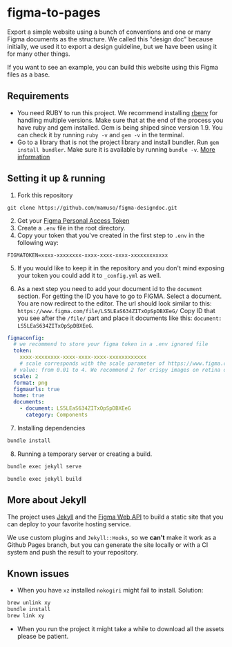 # figma-to-pages

Export a simple website using a bunch of conventions and one or many Figma documents as the structure. We called this "design doc" because initially, we used it to export a design guideline, but we have been using it for many other things.

If you want to see an example, you can build this website using this Figma files as a base.

## Requirements

- You need RUBY to run this project. We recommend installing [rbenv](https://github.com/rbenv/rbenv#installation) for handling multiple versions. Make sure that at the end of the process you have ruby and gem installed. Gem is being shiped since version 1.9.
  You can check it by running `ruby -v` and `gem -v` in the terminal.
- Go to a library that is not the project library and install bundler. Run
  `gem install bundler`. Make sure it is available by running `bundle -v`. [More information](https://bundler.io/)

## Setting it up & running

1. Fork this repository

```
git clone https://github.com/mamuso/figma-designdoc.git
```

2. Get your [Figma Personal Access Token](https://www.figma.com/developers/docs#auth)
3. Create a `.env` file in the root directory.
4. Copy your token that you've created in the first step to `.env` in the following way:

```
FIGMATOKEN=xxxx-xxxxxxxx-xxxx-xxxx-xxxx-xxxxxxxxxxxx
```

5. If you would like to keep it in the repository and you don't mind exposing your token you could add it to `_config.yml` as well.

6. As a next step you need to add your document id to the `document` section. For getting the ID you have to go to FIGMA. Select a document. You are now redirect to the editor.
   The url should look similar to this: `https://www.figma.com/file/LS5LEaS634ZITxOpSpDBXEeG/` Copy ID that you see after the `/file/` part and place it documents like this:
   `document: LS5LEaS634ZITxOpSpDBXEeG`.

```yaml
figmaconfig:
  # we recommend to store your figma token in a .env ignored file
  token:
    xxxx-xxxxxxxx-xxxx-xxxx-xxxx-xxxxxxxxxxxx
    # scale corresponds with the scale parameter of https://www.figma.com/developers/docs#images-endpoint
  # value: from 0.01 to 4. We recommend 2 for crispy images on retina displays
  scale: 2
  format: png
  figmaurls: true
  home: true
  documents:
    - document: LS5LEaS634ZITxOpSpDBXEeG
      category: Components
```

7. Installing dependencies

```sh
bundle install
```

8. Running a temporary server or creating a build.

```sh
bundle exec jekyll serve
```

```
bundle exec jekyll build
```

## More about Jekyll

The project uses [Jekyll](https://jekyllrb.com/) and the [Figma Web API](https://www.figma.com/developers) to build a static site that you can deploy to your favorite hosting service.

We use custom plugins and `Jekyll::Hooks`, so we **can't** make it work as a Github Pages branch, but you can generate the site locally or with a CI system and push the result to your repository.

## Known issues

- When you have `xz` installed `nokogiri` might fail to install. Solution:

```sh
brew unlink xy
bundle install
brew link xy
```

- When you run the project it might take a while to download all the assets please be patient.
